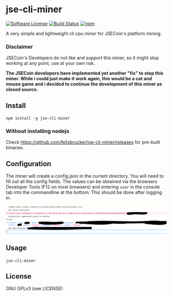 # jse-cli-miner

[![Software License](https://img.shields.io/badge/license-GPL--3.0-brightgreen.svg?style=flat-square)](LICENSE) [![Build Status](https://img.shields.io/travis/felixbrucker/jse-cli-miner.svg?style=flat-square)](https://travis-ci.org/felixbrucker/jse-cli-miner) [![npm](https://img.shields.io/npm/v/jse-cli-miner.svg?style=flat-square)](https://www.npmjs.com/package/jse-cli-miner)

A very simple and lightweight cli cpu miner for JSECoin's platform mining.

### Disclaimer

JSECoin's Developers do not like and support this miner, so it might stop working at any point, use at your own risk.

**The JSECoin developers have implemented yet another "fix" to stop this miner. While i could just make it work again, this would be a cat and mouse game and i decided to continue the development of this miner as closed source.**

## Install

`npm install -g jse-cli-miner`

### Without installing nodejs

Check https://github.com/felixbrucker/jse-cli-miner/releases for pre-built binaries.

## Configuration

The miner will create a config.json in the current directory. You will need to fill out all the config fields. The values can be obtained via the browsers Developer Tools (F12 on most browsers) and entering `user` in the console tab into the commandline at the bottom. This should be done after logging in.

![Console-Browser](/screens/console-browser.png?raw=true "Console-Browser")

## Usage

`jse-cli-miner`

## License

GNU GPLv3 (see LICENSE)

